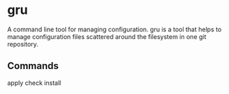 # gru

A command line tool for managing configuration. gru is a tool that helps to manage configuration files scattered around the filesystem in one git repository. 


## Commands

apply
check
install

